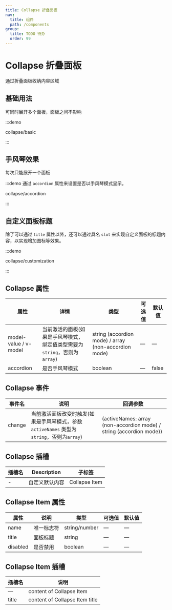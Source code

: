 ```yaml
---
title: Collapse 折叠面板
nav:
  title: 组件
  path: /components
group:
  title: TODO 待办
  order: 99
---
```

# Collapse 折叠面板

通过折叠面板收纳内容区域

<style lang="scss">
.demo-collapse {
  .el-collapse {
    padding: 8px;
    background: white;
  }
}
</style>

## 基础用法

可同时展开多个面板，面板之间不影响

:::demo

collapse/basic

:::

## 手风琴效果

每次只能展开一个面板

:::demo 通过 `accordion` 属性来设置是否以手风琴模式显示。

collapse/accordion

:::

## 自定义面板标题

除了可以通过 `title` 属性以外，还可以通过具名 `slot` 来实现自定义面板的标题内容，以实现增加图标等效果。

:::demo

collapse/customization

:::

## Collapse 属性

| 属性                    | 详情                                            | 类型                                                   | 可选值 | 默认值   |
| --------------------- | --------------------------------------------- | ---------------------------------------------------- | --- | ----- |
| model-value / v-model | 当前激活的面板(如果是手风琴模式，绑定值类型需要为`string`，否则为`array`) | string (accordion mode) / array (non-accordion mode) | —   | —     |
| accordion             | 是否手风琴模式                                       | boolean                                              | —   | false |

## Collapse 事件

| 事件名    | 说明                                                            | 回调参数                                                                |
| ------ | ------------------------------------------------------------- | ------------------------------------------------------------------- |
| change | 当前激活面板改变时触发(如果是手风琴模式，参数 `activeNames` 类型为`string`，否则为`array`) | (activeNames: array (non-accordion mode) / string (accordion mode)) |

## Collapse 插槽

| 插槽名 | Description | 子标签           |
| --- | ----------- | ------------- |
| -   | 自定义默认内容     | Collapse Item |

## Collapse Item 属性

| 属性       | 说明    | 类型            | 可选值 | 默认值 |
| -------- | ----- | ------------- | --- | --- |
| name     | 唯一标志符 | string/number | —   | —   |
| title    | 面板标题  | string        | —   | —   |
| disabled | 是否禁用  | boolean       | —   | —   |

## Collapse Item 插槽

| 插槽名   | 说明                             |
| ----- | ------------------------------ |
| —     | content of Collapse Item       |
| title | content of Collapse Item title |
